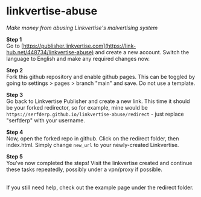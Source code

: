 # linkvertise-abuse
*Make money from abusing Linkvertise's malvertising system*

__Step 1__<br>
Go to [https://publisher.linkvertise.com](https://link-hub.net/448734/linkvertise-abuse) and create a new account. Switch the language to English and make any required changes now.
<br>

__Step 2__<br>
Fork this github repository and enable github pages. This can be toggled by going to settings > pages > branch "main" and save. Do not use a template.
<br>

__Step 3__<br>
Go back to Linkvertise Publisher and create a new link. This time it should be your forked redirector, so for example, mine would be<br>
`https://serfderp.github.io/linkvertise-abuse/redirect` - just replace "serfderp" with your username.<br>

__Step 4__<br>
Now, open the forked repo in github. Click on the redirect folder, then index.html. Simply change <code>new_url</code> to your newly-created Linkvertise.
<br>

__Step 5__<br>
You've now completed the steps! Visit the linkvertise created and continue these tasks repeatedly, possibly under a vpn/proxy if possible.<br><br>

If you still need help, check out the example page under the redirect folder.

